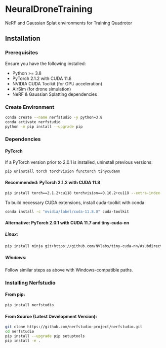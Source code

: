 # NeuralDroneTraining
NeRF and Gaussian Splat environments for Training Quadrotor

## Installation
### Prerequisites
Ensure you have the following installed:
- Python >= 3.8
- PyTorch 2.1.2 with CUDA 11.8
- NVIDIA CUDA Toolkit (for GPU acceleration)
- AirSim (for drone simulation)
- NeRF & Gaussian Splatting dependencies

### Create Environment
```bash
conda create --name nerfstudio -y python=3.8
conda activate nerfstudio
python -m pip install --upgrade pip
```

### Dependencies
#### PyTorch
If a PyTorch version prior to 2.0.1 is installed, uninstall previous versions:
```bash
pip uninstall torch torchvision functorch tinycudann
```

#### Recommended: PyTorch 2.1.2 with CUDA 11.8
```bash
pip install torch==2.1.2+cu118 torchvision==0.16.2+cu118 --extra-index-url https://download.pytorch.org/whl/cu118
```

To build necessary CUDA extensions, install cuda-toolkit with conda:
```bash
conda install -c "nvidia/label/cuda-11.8.0" cuda-toolkit
```

#### Alternative: PyTorch 2.0.1 with CUDA 11.7 and tiny-cuda-nn
##### Linux:
```bash
pip install ninja git+https://github.com/NVlabs/tiny-cuda-nn/#subdirectory=bindings/torch
```

##### Windows:
Follow similar steps as above with Windows-compatible paths.

### Installing Nerfstudio
#### From pip:
```bash
pip install nerfstudio
```

#### From Source (Latest Development Version):
```bash
git clone https://github.com/nerfstudio-project/nerfstudio.git
cd nerfstudio
pip install --upgrade pip setuptools
pip install -e .
```


